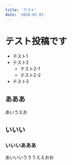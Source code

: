 ```yaml
---
title: 'テスト'
date: '2020-01-01'
---
```


# テスト投稿です

- テスト1
- テスト2
  - テスト2-1
  - テスト2-2
- テスト3

## あああ

あいうえお

## いいい

### いいいあああ

あいいいうううええおお